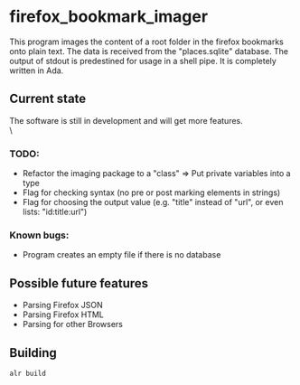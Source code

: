# firefox_bookmark_imager

This program images the content of a root folder in the firefox bookmarks onto plain text. The data is received from the "places.sqlite" database. The output of stdout is predestined for usage in a shell pipe. It is completely written in Ada.

## Current state

The software is still in development and will get more features.  \
\
### TODO:
- Refactor the imaging package to a "class" => Put private variables into a type
- Flag for checking syntax (no pre or post marking elements in strings)
- Flag for choosing the output value (e.g. "title" instead of "url", or even lists: "id:title:url")

### Known bugs:
- Program creates an empty file if there is no database

## Possible future features
- Parsing Firefox JSON
- Parsing Firefox HTML
- Parsing for other Browsers

## Building

`alr build`